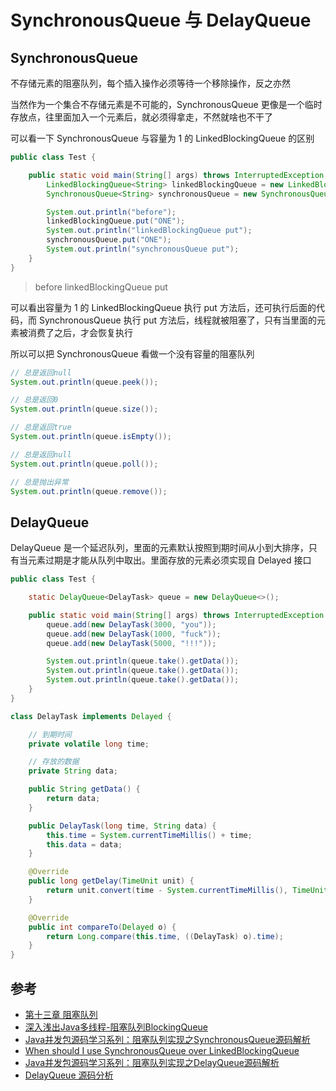 # SynchronousQueue 与 DelayQueue

## SynchronousQueue

不存储元素的阻塞队列，每个插入操作必须等待一个移除操作，反之亦然

当然作为一个集合不存储元素是不可能的，SynchronousQueue 更像是一个临时存放点，往里面加入一个元素后，就必须得拿走，不然就啥也不干了

可以看一下 SynchronousQueue 与容量为 1 的 LinkedBlockingQueue 的区别

```java
public class Test {

    public static void main(String[] args) throws InterruptedException {
        LinkedBlockingQueue<String> linkedBlockingQueue = new LinkedBlockingQueue<>(1);
        SynchronousQueue<String> synchronousQueue = new SynchronousQueue<>();

        System.out.println("before");
        linkedBlockingQueue.put("ONE");
        System.out.println("linkedBlockingQueue put");
        synchronousQueue.put("ONE");
        System.out.println("synchronousQueue put");
    }
}
```

> before
> linkedBlockingQueue put

可以看出容量为 1 的 LinkedBlockingQueue 执行 put 方法后，还可执行后面的代码，而 SynchronousQueue 执行 put 方法后，线程就被阻塞了，只有当里面的元素被消费了之后，才会恢复执行

所以可以把 SynchronousQueue 看做一个没有容量的阻塞队列

```java
// 总是返回null
System.out.println(queue.peek());

// 总是返回0
System.out.println(queue.size());

// 总是返回true
System.out.println(queue.isEmpty());

// 总是返回null
System.out.println(queue.poll());

// 总是抛出异常
System.out.println(queue.remove());
```

## DelayQueue

DelayQueue 是一个延迟队列，里面的元素默认按照到期时间从小到大排序，只有当元素过期是才能从队列中取出。里面存放的元素必须实现自 Delayed 接口

```java
public class Test {

    static DelayQueue<DelayTask> queue = new DelayQueue<>();

    public static void main(String[] args) throws InterruptedException {
        queue.add(new DelayTask(3000, "you"));
        queue.add(new DelayTask(1000, "fuck"));
        queue.add(new DelayTask(5000, "!!!"));

        System.out.println(queue.take().getData());
        System.out.println(queue.take().getData());
        System.out.println(queue.take().getData());
    }
}

class DelayTask implements Delayed {

    // 到期时间
    private volatile long time;

    // 存放的数据
    private String data;

    public String getData() {
        return data;
    }

    public DelayTask(long time, String data) {
        this.time = System.currentTimeMillis() + time;
        this.data = data;
    }

    @Override
    public long getDelay(TimeUnit unit) {
        return unit.convert(time - System.currentTimeMillis(), TimeUnit.MILLISECONDS);
    }

    @Override
    public int compareTo(Delayed o) {
        return Long.compare(this.time, ((DelayTask) o).time);
    }
}
```

## 参考

- [第十三章 阻塞队列](http://concurrent.redspider.group/article/03/13.html)
- [深入浅出Java多线程-阻塞队列BlockingQueue](https://crazyfzw.github.io/2020/11/20/concurrent-blocking-queue/)
- [Java并发包源码学习系列：阻塞队列实现之SynchronousQueue源码解析](https://www.cnblogs.com/summerday152/p/14358663.html)
- [When should I use SynchronousQueue over LinkedBlockingQueue](https://stackoverflow.com/questions/8591610/when-should-i-use-synchronousqueue-over-linkedblockingqueue)
- [Java并发包源码学习系列：阻塞队列实现之DelayQueue源码解析](https://www.cnblogs.com/summerday152/p/14349570.html)
- [DelayQueue 源码分析](https://javaguide.cn/java/collection/delayqueue-source-code.html)
